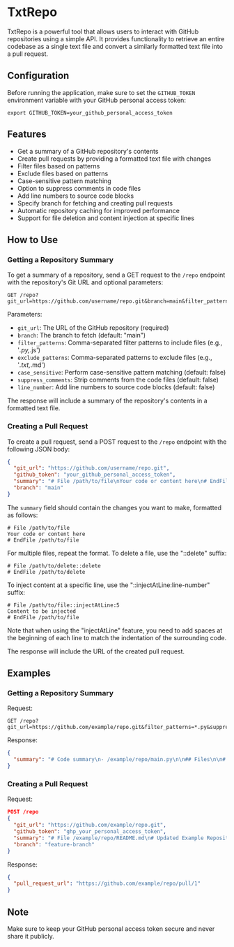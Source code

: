 # TxtRepo

TxtRepo is a powerful tool that allows users to interact with GitHub repositories using a simple API. It provides functionality to retrieve an entire codebase as a single text file and convert a similarly formatted text file into a pull request.
## Configuration

Before running the application, make sure to set the `GITHUB_TOKEN` environment variable with your GitHub personal access token:

```
export GITHUB_TOKEN=your_github_personal_access_token
```

## Features

- Get a summary of a GitHub repository's contents
- Create pull requests by providing a formatted text file with changes
- Filter files based on patterns
- Exclude files based on patterns
- Case-sensitive pattern matching
- Option to suppress comments in code files
- Add line numbers to source code blocks
- Specify branch for fetching and creating pull requests
- Automatic repository caching for improved performance
- Support for file deletion and content injection at specific lines

## How to Use

### Getting a Repository Summary

To get a summary of a repository, send a GET request to the `/repo` endpoint with the repository's Git URL and optional parameters:

```
GET /repo?git_url=https://github.com/username/repo.git&branch=main&filter_patterns=*.py,*.js&exclude_patterns=*.txt,*.md&case_sensitive=false&suppress_comments=false&line_number=false
```

Parameters:
- `git_url`: The URL of the GitHub repository (required)
- `branch`: The branch to fetch (default: "main")
- `filter_patterns`: Comma-separated filter patterns to include files (e.g., '*.py,*.js')
- `exclude_patterns`: Comma-separated patterns to exclude files (e.g., '*.txt,*.md')
- `case_sensitive`: Perform case-sensitive pattern matching (default: false)
- `suppress_comments`: Strip comments from the code files (default: false)
- `line_number`: Add line numbers to source code blocks (default: false)

The response will include a summary of the repository's contents in a formatted text file.

### Creating a Pull Request

To create a pull request, send a POST request to the `/repo` endpoint with the following JSON body:

```json
{
  "git_url": "https://github.com/username/repo.git",
  "github_token": "your_github_personal_access_token",
  "summary": "# File /path/to/file\nYour code or content here\n# EndFile /path/to/file",
  "branch": "main"
}
```

The `summary` field should contain the changes you want to make, formatted as follows:

```
# File /path/to/file
Your code or content here
# EndFile /path/to/file
```

For multiple files, repeat the format. To delete a file, use the "::delete" suffix:

```
# File /path/to/delete::delete
# EndFile /path/to/delete
```

To inject content at a specific line, use the "::injectAtLine:line-number" suffix:

```
# File /path/to/file::injectAtLine:5
Content to be injected
# EndFile /path/to/file
```

Note that when using the "injectAtLine" feature, you need to add spaces at the beginning of each line to match the indentation of the surrounding code.

The response will include the URL of the created pull request.

## Examples

### Getting a Repository Summary

Request:
```
GET /repo?git_url=https://github.com/example/repo.git&filter_patterns=*.py&suppress_comments=true
```

Response:
```json
{
  "summary": "# Code summary\n- /example/repo/main.py\n\n## Files\n\n# File /example/repo/main.py\nprint('Hello, World!')\n# EndFile /example/repo/main.py"
}
```

### Creating a Pull Request

Request:
```json
POST /repo
{
  "git_url": "https://github.com/example/repo.git",
  "github_token": "ghp_your_personal_access_token",
  "summary": "# File /example/repo/README.md\n# Updated Example Repository\n\nThis is an updated example repository.\n# EndFile /example/repo/README.md\n\n# File /example/repo/main.py::injectAtLine:2\n    print('Hello, Updated World!')\n# EndFile /example/repo/main.py",
  "branch": "feature-branch"
}
```

Response:
```json
{
  "pull_request_url": "https://github.com/example/repo/pull/1"
}
```

## Note

Make sure to keep your GitHub personal access token secure and never share it publicly.